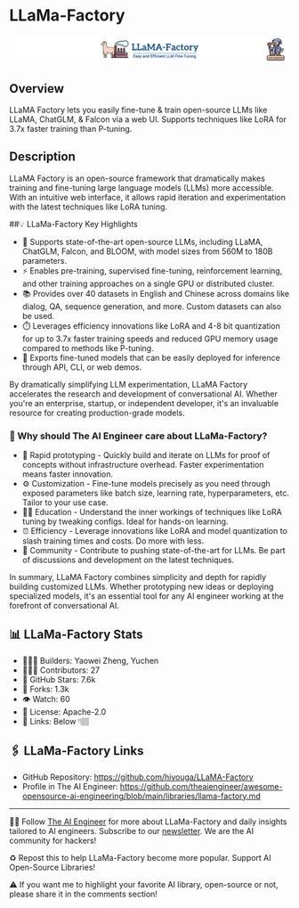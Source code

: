 # LLaMa-Factory
![The AI Engineer presents LLaMa-Factory](llama-factory_1920x192.png)
## Overview
LLaMA Factory lets you easily fine-tune & train open-source LLMs like LLaMA, ChatGLM, & Falcon via a web UI. Supports techniques like LoRA for 3.7x faster training than P-tuning. 

## Description

LLaMA Factory is an open-source framework that dramatically makes training and fine-tuning large language models (LLMs) more accessible.
With an intuitive web interface, it allows rapid iteration and experimentation with the latest techniques like LoRA tuning.

##💡 LLaMa-Factory Key Highlights

- 🤗 Supports state-of-the-art open-source LLMs, including LLaMA, ChatGLM, Falcon, and BLOOM, with model sizes from 560M to 180B parameters.
- ⚡️ Enables pre-training, supervised fine-tuning, reinforcement learning, and other training approaches on a single GPU or distributed cluster. 
- 📚 Provides over 40 datasets in English and Chinese across domains like dialog, QA, sequence generation, and more. Custom datasets can also be used. 
- ⏱️ Leverages efficiency innovations like LoRA and 4-8 bit quantization for up to 3.7x faster training speeds and reduced GPU memory usage compared to methods like P-tuning. 
- 🚀 Exports fine-tuned models that can be easily deployed for inference through API, CLI, or web demos. 

By dramatically simplifying LLM experimentation, LLaMA Factory accelerates the research and development of conversational AI. Whether you're an enterprise, startup, or independent developer, it's an invaluable resource for creating production-grade models.

### 🤔 Why should The AI Engineer care about LLaMa-Factory?

- 🚀 Rapid prototyping - Quickly build and iterate on LLMs for proof of concepts without infrastructure overhead. Faster experimentation means faster innovation.
- ⚙️ Customization - Fine-tune models precisely as you need through exposed parameters like batch size, learning rate, hyperparameters, etc. Tailor to your use case.
- 🧑‍🏫 Education - Understand the inner workings of techniques like LoRA tuning by tweaking configs. Ideal for hands-on learning.
- ⏰ Efficiency - Leverage innovations like LoRA and model quantization to slash training times and costs. Do more with less.
- 🤝 Community - Contribute to pushing state-of-the-art for LLMs. Be part of discussions and development on the latest techniques.

In summary, LLaMA Factory combines simplicity and depth for rapidly building customized LLMs. Whether prototyping new ideas or deploying specialized models, it's an essential tool for any AI engineer working at the forefront of conversational AI.

## 📊 LLaMa-Factory Stats

* 👷🏽‍♀️ Builders: Yaowei Zheng, Yuchen 
* 👩🏽‍💻 Contributors: 27
* 💫 GitHub Stars: 7.6k
* 🍴 Forks: 1.3k
* 👁️ Watch: 60
* 🪪 License: Apache-2.0
* 🔗 Links: Below 👇🏽

## 🖇️ LLaMa-Factory Links
* GitHub Repository: https://github.com/hiyouga/LLaMA-Factory
* Profile in The AI Engineer: https://github.com/theaiengineer/awesome-opensource-ai-engineering/blob/main/libraries/llama-factory.md

---
🧙🏽 Follow [The AI Engineer](https://www.linkedin.com/company/theaiengineer/) for more about LLaMa-Factory and daily insights tailored to AI engineers. Subscribe to our [newsletter](http://theaiengineerco.substack.com). We are the AI community for hackers!

♻️ Repost this to help LLaMa-Factory become more popular. Support AI Open-Source Libraries!

⚠️ If you want me to highlight your favorite AI library, open-source or not, please share it in the comments section!
